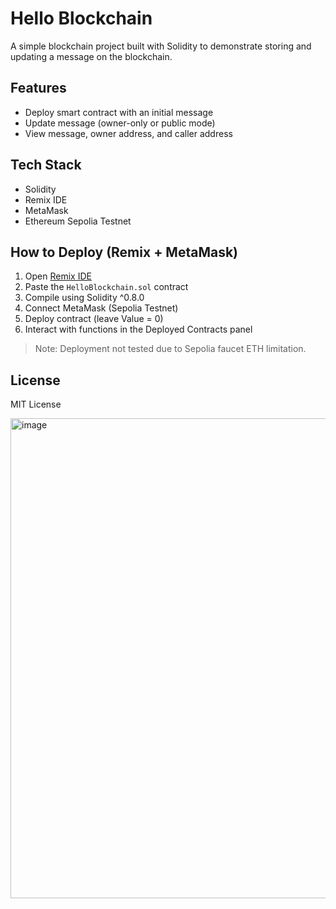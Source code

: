 # Hello Blockchain

A simple blockchain project built with Solidity to demonstrate storing and updating a message on the blockchain.

## Features
- Deploy smart contract with an initial message
- Update message (owner-only or public mode)
- View message, owner address, and caller address

## Tech Stack
- Solidity
- Remix IDE
- MetaMask
- Ethereum Sepolia Testnet

## How to Deploy (Remix + MetaMask)
1. Open [Remix IDE](https://remix.ethereum.org)
2. Paste the `HelloBlockchain.sol` contract
3. Compile using Solidity ^0.8.0
4. Connect MetaMask (Sepolia Testnet)
5. Deploy contract (leave Value = 0)
6. Interact with functions in the Deployed Contracts panel

> Note: Deployment not tested due to Sepolia faucet ETH limitation.

## License
MIT License      

<img width="1366" height="768" alt="image" src="https://github.com/user-attachments/assets/52a46f8e-aa00-458a-8ab2-106f5d262691" />



